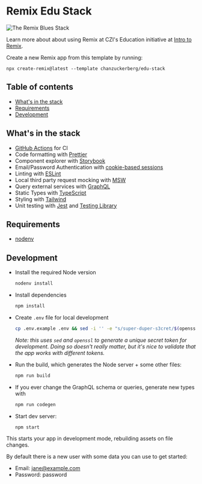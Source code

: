 # Remix Edu Stack

![The Remix Blues Stack](https://repository-images.githubusercontent.com/461012689/37d5bd8b-fa9c-4ab0-893c-f0a199d5012d)

Learn more about about using Remix at CZI's Education initiative at [Intro to Remix](https://czi.atlassian.net/wiki/x/EYCOnQ).

Create a new Remix app from this template by running:

```
npx create-remix@latest --template chanzuckerberg/edu-stack
```

## Table of contents

- [What's in the stack](#what-s-in-the-stack)
- [Requirements](#requirements)
- [Development](#development)

## What's in the stack

- [GitHub Actions](https://github.com/features/actions) for CI
- Code formatting with [Prettier](https://prettier.io)
- Component explorer with [Storybook](https://storybook.js.org/)
- Email/Password Authentication with [cookie-based sessions](https://remix.run/docs/en/v1/api/remix#createcookiesessionstorage)
- Linting with [ESLint](https://eslint.org)
- Local third party request mocking with [MSW](https://mswjs.io)
- Query external services with [GraphQL](https://graphql.org/)
- Static Types with [TypeScript](https://typescriptlang.org)
- Styling with [Tailwind](https://tailwindcss.com/)
- Unit testing with [Jest](https://jestjs.io/) and [Testing Library](https://testing-library.com)

## Requirements

- [nodenv](https://github.com/nodenv/nodenv)

## Development

- Install the required Node version

  ```sh
  nodenv install
  ```

- Install dependencies

  ```sh
  npm install
  ```

- Create `.env` file for local development

  ```sh
  cp .env.example .env && sed -i '' -e "s/super-duper-s3cret/$(openssl rand -base64 16)/g" .env
  ```

  *Note: this uses `sed` and `openssl` to generate a unique secret token for development. Doing so doesn't really matter, but it's nice to validate that the app works with different tokens.*

- Run the build, which generates the Node server + some other files:

  ```sh
  npm run build
  ```

- If you ever change the GraphQL schema or queries, generate new types with

  ```sh
  npm run codegen
  ```

- Start dev server:

  ```sh
  npm start
  ```

This starts your app in development mode, rebuilding assets on file changes.

By default there is a new user with some data you can use to get started:

- Email: jane@example.com
- Password: password
